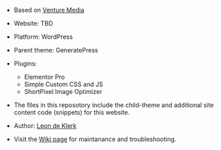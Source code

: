 - Based on [Venture Media](https://github.com/venture-media/Venture-Media)
- Website: TBD
- Platform: WordPress
- Parent theme: GeneratePress
- Plugins:
    - Elementor Pro
    - Simple Custom CSS and JS
    - ShortPixel Image Optimizer

- The files in this reposotory include the child-theme and additional site content code (snippets) for this website.
- Author: [Leon de Klerk](https://github.com/Leon2332)
- Visit the [Wiki page](https://github.com/venture-media/Buffalo-Collection/wiki) for maintanance and troubleshooting.
